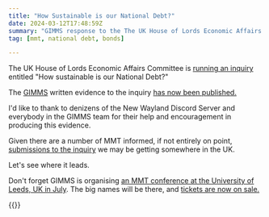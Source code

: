 ```yaml
---
title: "How Sustainable is our National Debt?"
date: 2024-03-12T17:48:59Z
summary: "GIMMS response to the The UK House of Lords Economic Affairs Committee inquiry"
tag: [mmt, national debt, bonds]

---
```


The UK House of Lords Economic Affairs Committee is [running an inquiry][6]
entitled "How sustainable is our National Debt?"

The [GIMMS][2] written evidence to the inquiry [has now been published.][1]


I'd like to thank to denizens of the New Wayland Discord Server and
everybody in the GIMMS team for their help and encouragement in producing
this evidence.

Given there are a number of MMT informed, if not entirely on point,
[submissions to the inquiry][3] we may be getting somewhere in the UK.

Let's see where it leads.

Don't forget GIMMS is organising [an MMT conference at the University of Leeds, UK in July][4]. The big names will be there, and [tickets are now on sale.][5] 

{{<joindiscord>}}

[1]: https://committees.parliament.uk/writtenevidence/128254/pdf/
[2]: https://gimms.org.uk
[3]: https://committees.parliament.uk/work/8090/how-sustainable-is-our-national-debt/publications/written-evidence/
[4]: http://mmtconference.uk
[5]: https://www.ticketsource.co.uk/gimms/t-pqgjgjx
[6]: https://committees.parliament.uk/work/8090/how-sustainable-is-our-national-debt/publications/
